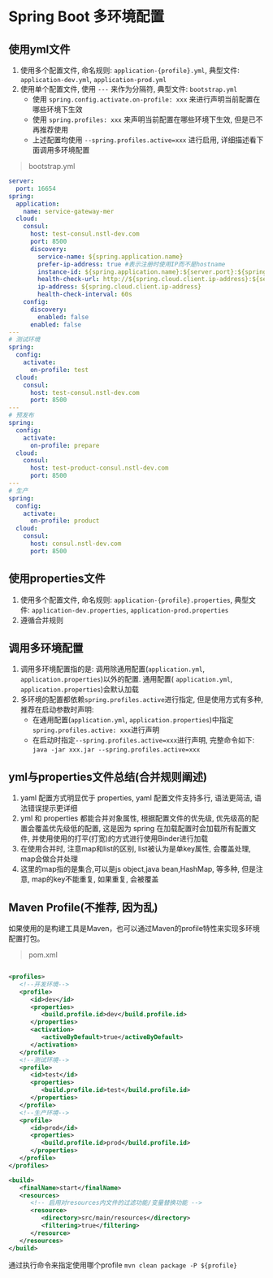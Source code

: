 # Spring Boot 多环境配置

## 使用yml文件

1. 使用多个配置文件, 命名规则: `application-{profile}.yml`, 典型文件: `application-dev.yml`, `application-prod.yml`
2. 使用单个配置文件, 使用 `---` 来作为分隔符, 典型文件: `bootstrap.yml`
    * 使用 `spring.config.activate.on-profile: xxx` 来进行声明当前配置在哪些环境下生效
    * 使用 `spring.profiles: xxx` 来声明当前配置在哪些环境下生效, 但是已不再推荐使用
    * 上述配置均使用 `--spring.profiles.active=xxx` 进行启用, 详细描述看下面调用多环境配置

> bootstrap.yml

```YAML
server:
  port: 16654
spring:
  application:
    name: service-gateway-mer
  cloud:
    consul:
      host: test-consul.nstl-dev.com
      port: 8500
      discovery:
        service-name: ${spring.application.name}
        prefer-ip-address: true #表示注册时使用IP而不是hostname
        instance-id: ${spring.application.name}:${server.port}:${spring.cloud.client.ip-address}:${version}
        health-check-url: http://${spring.cloud.client.ip-address}:${server.port}/health
        ip-address: ${spring.cloud.client.ip-address}
        health-check-interval: 60s
    config:
      discovery:
        enabled: false
      enabled: false
---
# 测试环境
spring:
  config:
    activate:
      on-profile: test
  cloud:
    consul:
      host: test-consul.nstl-dev.com
      port: 8500
---
# 预发布
spring:
  config:
    activate:
      on-profile: prepare
  cloud:
    consul:
      host: test-product-consul.nstl-dev.com
      port: 8500
---
# 生产
spring:
  config:
    activate:
      on-profile: product
  cloud:
    consul:
      host: consul.nstl-dev.com
      port: 8500
```

## 使用properties文件

1. 使用多个配置文件, 命名规则: `application-{profile}.properties`, 典型文件: `application-dev.properties`,
   `application-prod.properties`
2. 遵循合并规则

## 调用多环境配置

1. 调用多环境配置指的是: 调用除通用配置(`application.yml`,  `application.properties`)以外的配置. 通用配置(
   `application.yml`,  `application.properties`)会默认加载
2. 多环境的配置都依赖`spring.profiles.active`进行指定, 但是使用方式有多种, 推荐在启动参数时声明:
    * 在通用配置(`application.yml`,  `application.properties`)中指定`spring.profiles.active: xxx`进行声明
    * 在启动时指定`--spring.profiles.active=xxx`进行声明, 完整命令如下: `java -jar xxx.jar --spring.profiles.active=xxx`

## yml与properties文件总结(合并规则阐述)

1. yaml 配置方式明显优于 properties, yaml 配置文件支持多行, 语法更简洁, 语法错误提示更详细
2. yml 和 properties 都能合并对象属性, 根据配置文件的优先级, 优先级高的配置会覆盖优先级低的配置, 这是因为 spring
   在加载配置时会加载所有配置文件, 并使用使用的打平(打宽)的方式进行使用Binder进行加载
3. 在使用合并时, 注意map和list的区别, list被认为是单key属性, 会覆盖处理, map会做合并处理
4. 这里的map指的是集合,可以是js object,java bean,HashMap, 等多种, 但是注意, map的key不能重复, 如果重复, 会被覆盖

## Maven Profile(不推荐, 因为乱)

如果使用的是构建工具是Maven，也可以通过Maven的profile特性来实现多环境配置打包。

> pom.xml

```xml

<profiles>
   <!--开发环境-->
   <profile>
      <id>dev</id>
      <properties>
         <build.profile.id>dev</build.profile.id>
      </properties>
      <activation>
         <activeByDefault>true</activeByDefault>
      </activation>
   </profile>
   <!--测试环境-->
   <profile>
      <id>test</id>
      <properties>
         <build.profile.id>test</build.profile.id>
      </properties>
   </profile>
   <!--生产环境-->
   <profile>
      <id>prod</id>
      <properties>
         <build.profile.id>prod</build.profile.id>
      </properties>
   </profile>
</profiles>

<build>
   <finalName>start</finalName>
   <resources>
      <!-- 启用对resources内文件的过滤功能/变量替换功能 -->
      <resource>
         <directory>src/main/resources</directory>
         <filtering>true</filtering>
      </resource>
   </resources>
</build>
```

通过执行命令来指定使用哪个profile
`mvn clean package -P ${profile} `